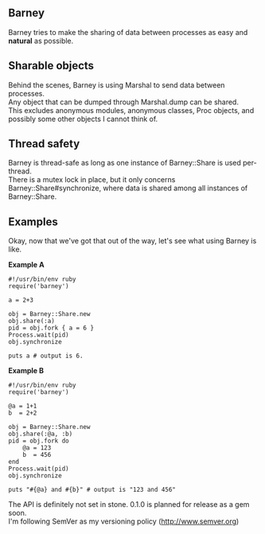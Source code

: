 ## Barney

Barney tries to make the sharing of data between processes as easy and **natural** as possible.  

## Sharable objects
Behind the scenes, Barney is using Marshal to send data between processes.  
Any object that can be dumped through Marshal.dump can be shared.  
This excludes anonymous modules, anonymous classes, Proc objects, and possibly some other objects I
cannot think of.

## Thread safety

Barney is thread-safe as long as one instance of Barney::Share is used per-thread.  
There is a mutex lock in place, but it only concerns Barney::Share#synchronize, where data is shared
among all instances of Barney::Share.

## Examples

Okay, now that we've got that out of the way, let's see what using Barney is like.

**Example A**

    #!/usr/bin/env ruby
    require('barney')

    a = 2+3

    obj = Barney::Share.new
    obj.share(:a)
    pid = obj.fork { a = 6 }
    Process.wait(pid)
    obj.synchronize
    
    puts a # output is 6.

**Example B**

    #!/usr/bin/env ruby
    require('barney')

    @a = 1+1
    b  = 2+2

    obj = Barney::Share.new
    obj.share(:@a, :b) 
    pid = obj.fork do
        @a = 123
        b  = 456
    end
    Process.wait(pid)
    obj.synchronize

    puts "#{@a} and #{b}" # output is "123 and 456"

The API is definitely not set in stone. 0.1.0 is planned for release as a gem soon.  
I'm following SemVer as my versioning policy (http://www.semver.org)
